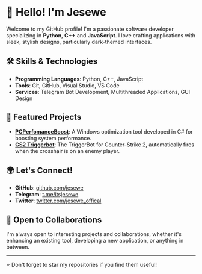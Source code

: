 # 👋 Hello! I'm Jesewe

Welcome to my GitHub profile! I'm a passionate software developer specializing in **Python**, **C++** and **JavaScript**. I love crafting applications with sleek, stylish designs, particularly dark-themed interfaces.

## 🛠️ Skills & Technologies

- **Programming Languages**: Python, C++, JavaScript
- **Tools**: Git, GitHub, Visual Studio, VS Code
- **Services**: Telegram Bot Development, Multithreaded Applications, GUI Design

## 📂 Featured Projects

- **[PCPerfomanceBoost](https://github.com/Jesewe/PCPerfomanceBoost)**: A Windows optimization tool developed in C# for boosting system performance.
- **[CS2 Triggerbot](https://github.com/Jesewe/cs2-triggerbot)**: The TriggerBot for Counter-Strike 2, automatically fires when the crosshair is on an enemy player.

## 🌍 Let's Connect!

- **GitHub**: [github.com/jesewe](https://github.com/jesewe)
- **Telegram**: [t.me/itsjesewe](https://t.me/itsjesewe)
- **Twitter**: [twitter.com/jesewe_offical](https://twitter.com/jesewe_offical)

## 💼 Open to Collaborations

I'm always open to interesting projects and collaborations, whether it's enhancing an existing tool, developing a new application, or anything in between.

---

⭐️ Don't forget to star my repositories if you find them useful!
